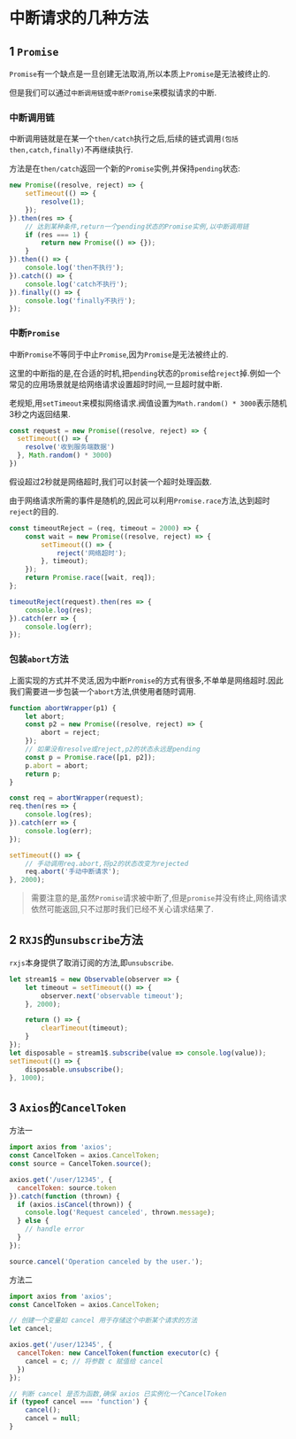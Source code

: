 # 中断请求的几种方法

## 1 `Promise`

`Promise`有一个缺点是一旦创建无法取消,所以本质上`Promise`是无法被终止的.

但是我们可以通过`中断调用链`或`中断Promise`来模拟请求的中断.

### 中断调用链

中断调用链就是在某一个`then/catch`执行之后,后续的链式调用`(包括then,catch,finally)`不再继续执行.

方法是在`then/catch`返回一个新的`Promise`实例,并保持`pending`状态:

```js
new Promise((resolve, reject) => {
    setTimeout(() => {
        resolve(1);
    });
}).then(res => {
    // 达到某种条件,return一个pending状态的Promise实例,以中断调用链
    if (res === 1) {
        return new Promise(() => {});
    }
}).then(() => {
    console.log('then不执行');
}).catch(() => {
    console.log('catch不执行');
}).finally(() => {
    console.log('finally不执行');
});
```



### 中断`Promise`

中断`Promise`不等同于中止`Promise`,因为`Promise`是无法被终止的.

这里的中断指的是,在合适的时机,把`pending`状态的`promise`给`reject`掉.例如一个常见的应用场景就是给网络请求设置超时时间,一旦超时就中断.

老规矩,用`setTimeout`来模拟网络请求.阀值设置为`Math.random() * 3000`表示随机3秒之内返回结果.

```js
const request = new Promise((resolve, reject) => {
  setTimeout(() => {
    resolve('收到服务端数据')
  }, Math.random() * 3000)
})
```

假设超过2秒就是网络超时,我们可以封装一个超时处理函数.

由于网络请求所需的事件是随机的,因此可以利用`Promise.race`方法,达到超时`reject`的目的.

```js
const timeoutReject = (req, timeout = 2000) => {
    const wait = new Promise((resolve, reject) => {
        setTimeout(() => {
            reject('网络超时');
        }, timeout);
    });
    return Promise.race([wait, req]);
};

timeoutReject(request).then(res => {
    console.log(res);
}).catch(err => {
    console.log(err);
});
```

### 包装`abort`方法

上面实现的方式并不灵活,因为中断`Promise`的方式有很多,不单单是网络超时.因此我们需要进一步包装一个`abort`方法,供使用者随时调用.

```js
function abortWrapper(p1) {
    let abort;
    const p2 = new Promise((resolve, reject) => {
        abort = reject;
    });
    // 如果没有resolve或reject,p2的状态永远是pending
    const p = Promise.race([p1, p2]);
    p.abort = abort;
    return p;
}

const req = abortWrapper(request);
req.then(res => {
    console.log(res);
}).catch(err => {
    console.log(err);
});

setTimeout(() => {
    // 手动调用req.abort,将p2的状态改变为rejected
    req.abort('手动中断请求');
}, 2000);
```

> 需要注意的是,虽然`Promise`请求被中断了,但是`promise`并没有终止,网络请求依然可能返回,只不过那时我们已经不关心请求结果了.



## 2 `RXJS`的`unsubscribe`方法

`rxjs`本身提供了取消订阅的方法,即`unsubscribe`.

```js
let stream1$ = new Observable(observer => {
    let timeout = setTimeout(() => {
        observer.next('observable timeout');
    }, 2000);

    return () => {
        clearTimeout(timeout);
    }
});
let disposable = stream1$.subscribe(value => console.log(value));
setTimeout(() => {
    disposable.unsubscribe();
}, 1000);
```



## 3 `Axios`的`CancelToken`

方法一

```js
import axios from 'axios';
const CancelToken = axios.CancelToken;
const source = CancelToken.source();

axios.get('/user/12345', {
  cancelToken: source.token
}).catch(function (thrown) {
  if (axios.isCancel(thrown)) {
    console.log('Request canceled', thrown.message);
  } else {
    // handle error
  } 
});

source.cancel('Operation canceled by the user.');
```

方法二

```js
import axios from 'axios';
const CancelToken = axios.CancelToken;

// 创建一个变量如 cancel 用于存储这个中断某个请求的方法
let cancel;

axios.get('/user/12345', {
  cancelToken: new CancelToken(function executor(c) {
    cancel = c; // 将参数 c 赋值给 cancel
  })
});

// 判断 cancel 是否为函数,确保 axios 已实例化一个CancelToken
if (typeof cancel === 'function') {
    cancel();
    cancel = null;
}
```

